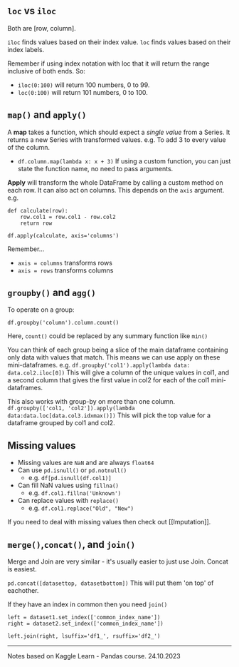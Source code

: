 
## `loc` vs `iloc`

Both are [row, column]. 

`iloc` finds values based on their index value. 
`loc` finds values based on their index labels. 

Remember if using index notation with loc that it will return the range inclusive of both ends. So:
- `iloc(0:100)` will return 100 numbers, 0 to 99.
- `loc(0:100)` will return 101 numbers, 0 to 100.

## `map()` and `apply()`

A **map** takes a function, which should expect a *single value* from a Series.
It returns a new Series with transformed values. 
e.g. To add 3 to every value of the column. 
- `df.column.map(lambda x: x + 3)` 
If using a custom function, you can just state the function name, no need to pass arguments.

**Apply** will transform the whole DataFrame by calling a custom method on each row. 
It can also act on columns. This depends on the `axis` argument.
e.g. 
```
def calculate(row): 
	row.col1 = row.col1 - row.col2
	return row

df.apply(calculate, axis='columns')
```

Remember...
- `axis = columns` transforms rows
- `axis = rows` transforms columns

## `groupby()` and `agg()`

To operate on a group:

`df.groupby('column').column.count()` 

Here, `count()` could be replaced by any summary function like `min()`

You can think of each group being a slice of the main dataframe containing only data with values that match. This means we can use apply on these mini-dataframes.
e.g.
`df.groupby('col1').apply(lambda data: data.col2.iloc[0])`
This will give a column of the unique values in col1, and a second column that gives the first value in col2 for each of the col1 mini-dataframes.

This also works with group-by on more than one column. 
`df.groupby(['col1, 'col2']).apply(lambda data:data.loc[data.col3.idxmax()])`
This will pick the top value for a dataframe grouped by col1 and col2. 

## Missing values

- Missing values are `NaN` and are always `float64`
- Can use `pd.isnull()` or `pd.notnull()`
	- e.g. `df[pd.isnull(df.col1)]` 
- Can fill NaN values using `fillna()`
	- e.g. `df.col1.fillna('Unknown')`
- Can replace values with `replace()`
	- e.g. `df.col1.replace("Old", "New")`

If you need to deal with missing values then check out [[Imputation]].
## `merge()`,`concat()`,  and `join()`

Merge and Join are very similar - it's usually easier to just use Join. 
Concat is easiest. 

`pd.concat([datasettop, datasetbottom])` 
This will put them 'on top' of eachother. 

If they have an index in common then you need `join()`

```
left = dataset1.set_index(['common_index_name'])
right = dataset2.set_index(['common_index_name'])

left.join(right, lsuffix='df1_', rsuffix='df2_')
```



---
Notes based on Kaggle Learn - Pandas course. 
24.10.2023